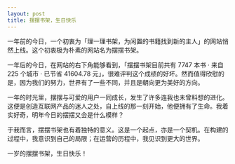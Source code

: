 ```yaml
---
layout: post
title: 摆摆书架，生日快乐
---
```


一年前的今日，一个初衷为「理一理书架，为闲置的书籍找到新的主人」的网站悄然上线。这个初衷极为朴素的网站名为摆摆书架。

一年后的今日，在网站的右下角能够看到，「摆摆书架目前共有 7747 本书 · 来自 225 个城市 · 已节省 41604.78 元」，很难评判这个成绩的好坏。然而值得欣慰的是，因为我们的努力，世界有了一些不同，并且是朝向更为美好的方向。

一年的时光里，摆摆与可爱的用户一同成长，发生了许多连我也未曾料想的进化。这便是创造互联网产品的迷人之处，自上线的那一刻开始，他便拥有了生命。我着实好奇，明年今日的摆摆又会是什么模样？

于我而言，摆摆书架也有着独特的意义。这是一个起点，亦是一个契机。在构建的过程中，我意识到自己的局限；在运营的历程中，我见识到更大的世界。

一岁的摆摆书架，生日快乐！